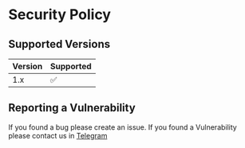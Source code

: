 # Security Policy

## Supported Versions

| Version | Supported          |
| ------- | ------------------ |
| 1.x     | :white_check_mark: |

## Reporting a Vulnerability

If you found a bug please create an issue. If you found a Vulnerability please contact us in [Telegram](https://t.me/eliuddevelopers)
